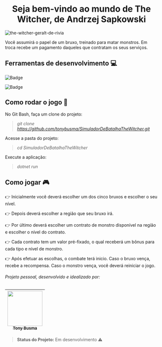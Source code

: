<h1 align="center">Seja bem-vindo ao mundo de The Witcher, de Andrzej Sapkowski</h1>

![the-witcher-geralt-de-rivia](https://user-images.githubusercontent.com/90411176/171319618-df45e648-36b7-45de-8f51-006c6f89b3c9.jpg)

Você assumirá o papel de um bruxo, treinado para matar monstros. Em troca recebe um pagamento daqueles que contratam os seus serviços.

## Ferramentas de desenvolvimento :computer:
![Badge](https://img.shields.io/static/v1?label=VS-Code&message=editor/IDE&color=blue&style=plastic&logo=csharp)

![Badge](https://img.shields.io/static/v1?label=CSharp&message=language&color=sucess&style=plastic&logo=CSharp)

## Como rodar o jogo :floppy_disk:
No Git Bash, faça um clone do projeto:

  > *git clone https://github.com/tonybusma/SimuladorDeBatalhaTheWitcher.git*

Acesse a pasta do projeto:

  > *cd SimuladorDeBatalhaTheWitcher*

Execute a aplicação:

  > *dotnet run*

## Como jogar :video_game:
:point_right: Inicialmente você deverá escolher um dos cinco bruxos e escolher o seu nível.

:point_right: Depois deverá escolher a região que seu bruxo irá.

:point_right: Por último deverá escolher um contrato de monstro disponível na região e escolher o nível do contrato.

:point_right: Cada contrato tem um valor pré-fixado, o qual receberá um bônus para cada tipo e nível de monstro.

:point_right: Após efetuar as escolhas, o combate terá inicio. Caso o bruxo vença, recebe a recompensa. Caso o monstro vença, você deverá reiniciar o jogo.

###### Projeto pessoal, desenvolvido e idealizado por:

[<img src="https://user-images.githubusercontent.com/90411176/171323461-8c149ca3-f61c-4d21-b8b5-04319a5b7189.jpg" width=115 > <br> <sub> Tony Busma </sub>](https://github.com/tonybusma) |
| :---: |

> **Status do Projeto:** Em desenvolvimento :warning:
